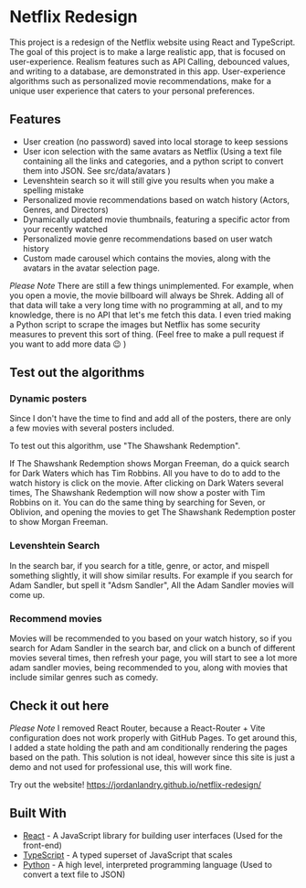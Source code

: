 # Netflix Redesign

This project is a redesign of the Netflix website using React and TypeScript. The goal of this project is to make a large realistic app, that is focused on user-experience. Realism features such as API Calling, debounced values, and writing to a database, are demonstrated in this app. User-experience algorithms such as personalized movie recommendations, make for a unique user experience that caters to your personal preferences.

## Features

- User creation (no password) saved into local storage to keep sessions
- User icon selection with the same avatars as Netflix (Using a text file containing all the links and categories, and a python script to convert them into JSON. See src/data/avatars )
- Levenshtein search so it will still give you results when you make a spelling mistake
- Personalized movie recommendations based on watch history (Actors, Genres, and Directors)
- Dynamically updated movie thumbnails, featuring a specific actor from your recently watched
- Personalized movie genre recommendations based on user watch history
- Custom made carousel which contains the movies, along with the avatars in the avatar selection page.

_Please Note_
There are still a few things unimplemented. For example, when you open a movie, the movie billboard will always be Shrek. Adding all of that data will take a very long time with no programming at all, and to my knowledge, there is no API that let's me fetch this data. I even tried making a Python script to scrape the images but Netflix has some security measures to prevent this sort of thing. (Feel free to make a pull request if you want to add more data 😉 )

## Test out the algorithms

### Dynamic posters

Since I don't have the time to find and add all of the posters, there are only a few movies with several posters included.

To test out this algorithm, use "The Shawshank Redemption".

If The Shawshank Redemption shows Morgan Freeman, do a quick search for Dark Waters which has Tim Robbins. All you have to do to add to the watch history is click on the movie. After clicking on Dark Waters several times, The Shawshank Redemption will now show a poster with Tim Robbins on it. You can do the same thing by searching for Seven, or Oblivion, and opening the movies to get The Shawshank Redemption poster to show Morgan Freeman.

### Levenshtein Search

In the search bar, if you search for a title, genre, or actor, and mispell something slightly, it will show similar results. For example if you search for Adam Sandler, but spell it "Adsm Sandler", All the Adam Sandler movies will come up.

### Recommend movies

Movies will be recommended to you based on your watch history, so if you search for Adam Sandler in the search bar, and click on a bunch of different movies several times, then refresh your page, you will start to see a lot more adam sandler movies, being recommended to you, along with movies that include similar genres such as comedy.

## Check it out here

_Please Note_
I removed React Router, because a React-Router + Vite configuration does not work properly with GitHub Pages. To get around this, I added a state holding the path and am conditionally rendering the pages based on the path.
This solution is not ideal, however since this site is just a demo and not used for professional use, this will work fine.

Try out the website! https://jordanlandry.github.io/netflix-redesign/

## Built With

- [React](https://reactjs.org/docs/getting-started.html) - A JavaScript library for building user interfaces (Used for the front-end)
- [TypeScript](https://reactjs.org/docs/getting-started.html) - A typed superset of JavaScript that scales
- [Python](https://www.python.org/downloads/) - A high level, interpreted programming language (Used to convert a text file to JSON)
